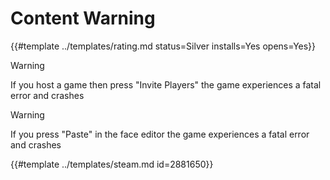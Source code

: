 # Content Warning

{{#template ../templates/rating.md status=Silver installs=Yes opens=Yes}}

> [!WARNING]
> If you host a game then press "Invite Players" the game experiences a fatal error and crashes

> [!WARNING]
> If you press "Paste" in the face editor the game experiences a fatal error and crashes

{{#template ../templates/steam.md id=2881650}}